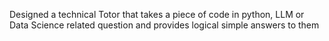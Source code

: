 Designed a technical Totor that takes a piece of code in python, LLM or Data Science related question and provides logical simple answers to them
